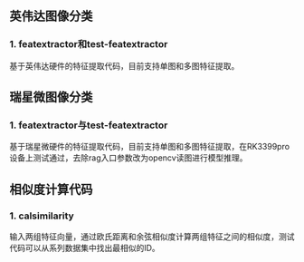 <!--
 * @Author: BTZN0325 sunjiahui@boton-tech.com
 * @Date: 2024-11-07 10:43:03
 * @LastEditors: Please set LastEditors
 * @LastEditTime: 2024-11-07 15:09:28
 * @Description: 
-->
## 英伟达图像分类

### 1. featextractor和test-featextractor

基于英伟达硬件的特征提取代码，目前支持单图和多图特征提取。

## 瑞星微图像分类

### 1. featextractor与test-featextractor
基于瑞星微硬件的特征提取代码，目前支持单图和多图特征提取，在RK3399pro设备上测试通过，去除rag入口参数改为opencv读图进行模型推理。

## 相似度计算代码
### 1. calsimilarity
输入两组特征向量，通过欧氏距离和余弦相似度计算两组特征之间的相似度，测试代码可以从系列数据集中找出最相似的ID。